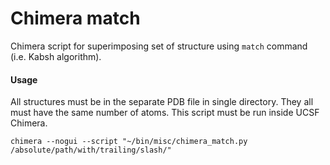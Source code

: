 Chimera match
=============

Chimera script for superimposing set of structure using `match` command (i.e. Kabsh algorithm).

#### Usage
All structures must be in the separate PDB file in single directory. They all must have the same number of atoms. This script must be run inside UCSF Chimera.

~~~
chimera --nogui --script "~/bin/misc/chimera_match.py /absolute/path/with/trailing/slash/"